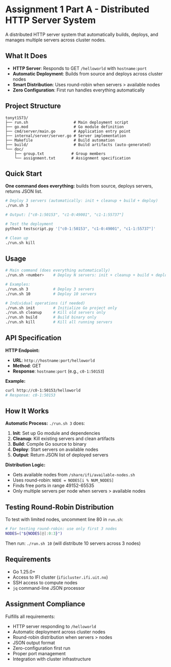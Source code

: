 # Assignment 1 Part A - Distributed HTTP Server System

A distributed HTTP server system that automatically builds, deploys, and manages multiple servers across cluster nodes.

## What It Does

- **HTTP Server**: Responds to GET `/helloworld` with `hostname:port`
- **Automatic Deployment**: Builds from source and deploys across cluster nodes
- **Smart Distribution**: Uses round-robin when servers > available nodes
- **Zero Configuration**: First run handles everything automatically

## Project Structure

```
tonyt1573/
├── run.sh                    # Main deployment script
├── go.mod                    # Go module definition
├── cmd/server/main.go        # Application entry point
├── internal/server/server.go # Server implementation
├── Makefile                  # Build automation
├── build/                    # Build artifacts (auto-generated)
└── doc/
    ├── group.txt            # Group members
    └── assignment.txt       # Assignment specification
```

## Quick Start

**One command does everything:** builds from source, deploys servers, returns JSON list.

```bash
# Deploy 3 servers (automatically: init + cleanup + build + deploy)
./run.sh 3

# Output: ["c0-1:50153", "c1-0:49001", "c1-1:55737"]

# Test the deployment
python3 testscript.py '["c0-1:50153", "c1-0:49001", "c1-1:55737"]'

# Clean up
./run.sh kill
```

## Usage

```bash
# Main command (does everything automatically)
./run.sh <number>    # Deploy N servers: init + cleanup + build + deploy

# Examples:
./run.sh 3           # Deploy 3 servers
./run.sh 10          # Deploy 10 servers

# Individual operations (if needed)
./run.sh init        # Initialize Go project only
./run.sh cleanup     # Kill old servers only
./run.sh build       # Build binary only
./run.sh kill        # Kill all running servers
```

## API Specification

**HTTP Endpoint:**
- **URL**: `http://hostname:port/helloworld`
- **Method**: GET
- **Response**: `hostname:port` (e.g., `c0-1:50153`)

**Example:**
```bash
curl http://c0-1:50153/helloworld
# Response: c0-1:50153
```

## How It Works

**Automatic Process:** `./run.sh 3` does:
1. **Init**: Set up Go module and dependencies
2. **Cleanup**: Kill existing servers and clean artifacts  
3. **Build**: Compile Go source to binary
4. **Deploy**: Start servers on available nodes
5. **Output**: Return JSON list of deployed servers

**Distribution Logic:**
- Gets available nodes from `/share/ifi/available-nodes.sh`
- Uses round-robin: `NODE = NODES[i % NUM_NODES]`
- Finds free ports in range 49152-65535
- Only multiple servers per node when servers > available nodes

## Testing Round-Robin Distribution

To test with limited nodes, uncomment line 80 in `run.sh`:
```bash
# For testing round-robin: use only first 3 nodes
NODES=("${NODES[@]:0:3}")
```

Then run: `./run.sh 10` (will distribute 10 servers across 3 nodes)

## Requirements

- Go 1.25.0+
- Access to IFI cluster (`ificluster.ifi.uit.no`)
- SSH access to compute nodes
- `jq` command-line JSON processor

## Assignment Compliance

Fulfills all requirements:
- HTTP server responding to `/helloworld`
- Automatic deployment across cluster nodes  
- Round-robin distribution when servers > nodes
- JSON output format
- Zero-configuration first run
- Proper port management
- Integration with cluster infrastructure